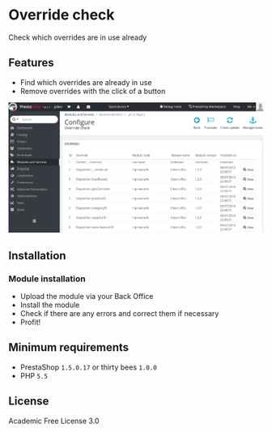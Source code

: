 # Override check

Check which overrides are in use already

## Features
- Find which overrides are already in use
- Remove overrides with the click of a button

![Screenshot](readme/screenshot1.png?raw=true)

## Installation
### Module installation
- Upload the module via your Back Office
- Install the module
- Check if there are any errors and correct them if necessary
- Profit!

## Minimum requirements
- PrestaShop `1.5.0.17` or thirty bees `1.0.0`
- PHP `5.5`

## License
Academic Free License 3.0

